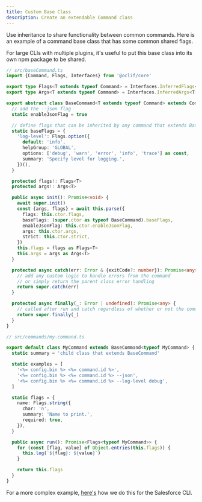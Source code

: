 ```yaml
---
title: Custom Base Class
description: Create an extendable Command class
---
```


Use inheritance to share functionality between common commands. Here is an example of a command base class that has some common shared flags.

For large CLIs with multiple plugins, it's useful to put this base class into its own npm package to be shared.

```typescript
// src/baseCommand.ts
import {Command, Flags, Interfaces} from '@oclif/core'

export type Flags<T extends typeof Command> = Interfaces.InferredFlags<typeof BaseCommand['baseFlags'] & T['flags']>
export type Args<T extends typeof Command> = Interfaces.InferredArgs<T['args']>

export abstract class BaseCommand<T extends typeof Command> extends Command {
  // add the --json flag
  static enableJsonFlag = true

  // define flags that can be inherited by any command that extends BaseCommand
  static baseFlags = {
    'log-level': Flags.option({
      default: 'info',
      helpGroup: 'GLOBAL',
      options: ['debug', 'warn', 'error', 'info', 'trace'] as const,
      summary: 'Specify level for logging.',
    })(),
  }

  protected flags!: Flags<T>
  protected args!: Args<T>

  public async init(): Promise<void> {
    await super.init()
    const {args, flags} = await this.parse({
      flags: this.ctor.flags,
      baseFlags: (super.ctor as typeof BaseCommand).baseFlags,
      enableJsonFlag: this.ctor.enableJsonFlag,
      args: this.ctor.args,
      strict: this.ctor.strict,
    })
    this.flags = flags as Flags<T>
    this.args = args as Args<T>
  }

  protected async catch(err: Error & {exitCode?: number}): Promise<any> {
    // add any custom logic to handle errors from the command
    // or simply return the parent class error handling
    return super.catch(err)
  }

  protected async finally(_: Error | undefined): Promise<any> {
    // called after run and catch regardless of whether or not the command errored
    return super.finally(_)
  }
}

// src/commands/my-command.ts

export default class MyCommand extends BaseCommand<typeof MyCommand> {
  static summary = 'child class that extends BaseCommand'

  static examples = [
    '<%= config.bin %> <%= command.id %>',
    '<%= config.bin %> <%= command.id %> --json',
    '<%= config.bin %> <%= command.id %> --log-level debug',
  ]

  static flags = {
    name: Flags.string({
      char: 'n',
      summary: 'Name to print.',
      required: true,
    }),
  }

  public async run(): Promise<Flags<typeof MyCommand>> {
    for (const [flag, value] of Object.entries(this.flags)) {
      this.log(`${flag}: ${value}`)
    }

    return this.flags
  }
}
```

For a more complex example, [here's](https://github.com/salesforcecli/sf-plugins-core/blob/main/src/sfCommand.ts) how we do this for the Salesforce CLI.
